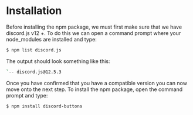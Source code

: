 # Installation

Before installing the npm package, we must first make sure that we have discord.js v12 +. To do this we can open a command prompt where your node_modules are installed and type:

```sh
$ npm list discord.js
```

The output should look something like this:

```sh
`-- discord.js@12.5.3
```

Once you have confirmed that you have a compatible version you can now move onto the next step. To install the npm package, open the command prompt and type:

```sh
$ npm install discord-buttons
```
